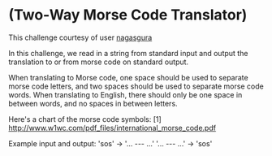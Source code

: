# (Two-Way Morse Code Translator)
<div class="md"><p>This challenge courtesy of user <a href="http://www.reddit.com/user/nagasgura">nagasgura</a></p>
<p>In this challenge, we read in a string from standard input and output the translation to or from morse code on standard output.</p>
<p>When translating to Morse code, one space should be used to separate morse code letters, and two spaces should be used to separate morse code words. When translating to English, there should only be one space in between words, and no spaces in between letters.</p>
<p>Here's a chart of the morse code symbols: [1] <a href="http://www.w1wc.com/pdf_files/international_morse_code.pdf">http://www.w1wc.com/pdf_files/international_morse_code.pdf</a></p>
<p>Example input and output:
'sos' -&gt; '... --- ...'
'... --- ...' -&gt; 'sos'</p>
</div>
